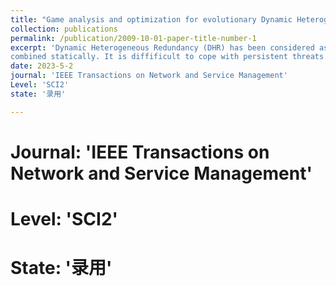 ```yaml
---
title: "Game analysis and optimization for evolutionary Dynamic Heterogeneous Redundancy"
collection: publications
permalink: /publication/2009-10-01-paper-title-number-1
excerpt: 'Dynamic Heterogeneous Redundancy (DHR) has been considered as a proactive defense architecture against unknown vulnerabilities and backdoors. It is a heterogeneous, fault tolerant, and redundant system, which ensures the security by constantly switching heterogeneous executors. However, a limited number of heterogeneous executors can be merely switched and 
combined statically. It is diffificult to cope with persistent threats. In this paper, we add evolutionary sub-strategies of executors to solve this problem, studying defense mechanisms of DHR. The attacker and the legitimate user are treated as the visitors and the defender as the server. The original heterogeneous executors are regarded as dynamic distributed heterogeneous executors, aiming to confuse the attacker. Firstly, a game-theoretic analysis of the DHR security mechanism is performed under dynamic incomplete information, and the dilemma of defense is discussed. Secondly, we construct a DHR game model based on evolutionary, which can acquire new equilibriums between the server and visitors through evolutionary sub-strategies. It formally describes strategies and payoffs of all players in the game. And the results are extended to the general case to analyze the Bayesian equilibrium when each service strategy has a different number of evolved sub-strategies. In addition, the correlation factor is added to the game to investigate the impact of the correlation between different heterogeneous executors on defense results. Finally, Gambit and NS2 simulation experiments for the proposed method are shown. Our model proves the effectiveness of the game process and the initiative of defense mechanisms'
date: 2023-5-2
journal: 'IEEE Transactions on Network and Service Management'
Level: 'SCI2'
state: '录用'

---
```


# Journal: 'IEEE Transactions on Network and Service Management'
# Level: 'SCI2'
# State: '录用'
